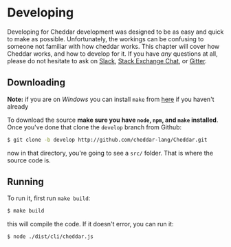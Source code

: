 # Developing

Developing for Cheddar development was designed to be as easy and quick to make as possible. Unfortunately, the workings can be confusing to someone not familiar with how cheddar works. This chapter will cover how Cheddar works, and how to develop for it. If you have _any_ questions at all, please do not hesitate to ask on [Slack](http://cheddarlang.slack.com), [Stack Exchange Chat](http://chat.stackexchange.com/rooms/37686/cheddar), or [Gitter](https://gitter.im/cheddar-lang/Cheddar).

## Downloading
**Note:** if you are on *Windows* you can install `make` from [here](http://gnuwin32.sourceforge.net/packages/make.htm) if you haven't already


To download the source **make sure you have `node`, `npm`, and `make` installed**. Once you've done that clone the `develop` branch from Github:

```bash
$ git clone -b develop http://github.com/cheddar-lang/Cheddar.git
```
now in that directory, you're going to see a `src/` folder. That is where the source code is. 

## Running
To run it, first run `make build`:

```bash
$ make build
```

this will compile the code. If it doesn't error, you can run it:

```bash
$ node ./dist/cli/cheddar.js
```